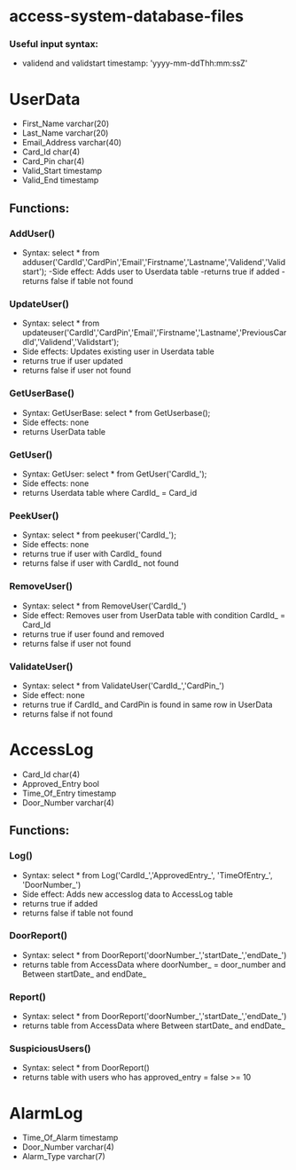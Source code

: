 # access-system-database-files

### Useful input syntax:
- validend and validstart timestamp: 'yyyy-mm-ddThh:mm:ssZ'

# UserData
- First_Name varchar(20)
- Last_Name varchar(20)
- Email_Address varchar(40)
- Card_Id char(4)
- Card_Pin char(4)
- Valid_Start timestamp
- Valid_End timestamp
## Functions:
### AddUser()
- Syntax: select * from adduser('CardId','CardPin','Email','Firstname','Lastname','Validend','Validstart');
-Side effect: Adds user to Userdata table
-returns true if added
-returns false if table not found
### UpdateUser()
- Syntax: select * from updateuser('CardId','CardPin','Email','Firstname','Lastname','PreviousCardId','Validend','Validstart');
- Side effects: Updates existing user in Userdata table
- returns true if user updated
- returns false if user not found
### GetUserBase()
- Syntax: GetUserBase: select * from GetUserbase();
- Side effects: none
- returns UserData table
### GetUser()
- Syntax: GetUser: select * from GetUser('CardId_');
- Side effects: none
- returns Userdata table where CardId_ = Card_id
### PeekUser()
- Syntax: select * from peekuser('CardId_');
- Side effects: none
- returns true if user with CardId_ found
- returns false if user with CardId_ not found
### RemoveUser()
- Syntax: select * from RemoveUser('CardId_')
- Side effect: Removes user from UserData table with condition CardId_ = Card_Id
- returns true if user found and removed
- returns false if user not found
### ValidateUser()
- Syntax: select * from ValidateUser('CardId_','CardPin_')
- Side effect: none
- returns true if CardId_ and CardPin is found in same row in UserData
- returns false if not found

# AccessLog
- Card_Id char(4)
- Approved_Entry bool
- Time_Of_Entry timestamp
- Door_Number varchar(4)

## Functions:

### Log()
- Syntax: select * from Log('CardId_','ApprovedEntry_', 'TimeOfEntry_', 'DoorNumber_')
- Side effect: Adds new accesslog data to AccessLog table
- returns true if added
- returns false if table not found
### DoorReport()
- Syntax: select * from DoorReport('doorNumber_','startDate_','endDate_')
- returns table from AccessData where doorNumber_ = door_number and Between startDate_ and endDate_
### Report()
- Syntax: select * from DoorReport('doorNumber_','startDate_','endDate_')
- returns table from AccessData where Between startDate_ and endDate_
### SuspiciousUsers()
- Syntax: select * from DoorReport()
- returns table with users who has approved_entry = false >= 10
# AlarmLog
- Time_Of_Alarm timestamp
- Door_Number varchar(4)
- Alarm_Type varchar(7)











